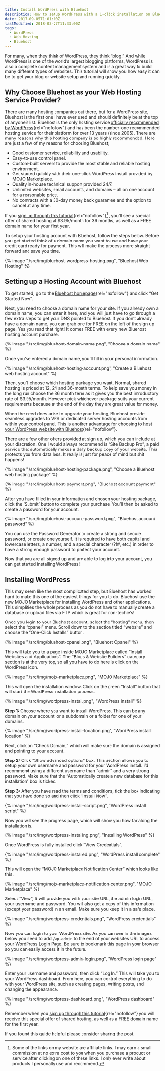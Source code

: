```yaml
---
title: Install WordPress with Bluehost
description: How to setup WordPress with a 1-click installation on Bluehost, a highly recommended web hosting company.
date: 2017-09-05T1:01:00Z
lastModified: 2018-03-27T11:33:00Z
tags:
  - WordPress
  - Web Hosting
  - Bluehost
---
```


For many, when they think of WordPress, they think “blog.” And while WordPress is one of the world’s largest blogging platforms, WordPress is also a complete content management system and is a great way to build many different types of websites. This tutorial will show you how easy it can be to get your blog or website setup and running quickly.

## Why Choose Bluehost as your Web Hosting Service Provider?

There are many hosting companies out there, but for a WordPress site, Bluehost is the first one I have ever used and should definitely be at the top of anyone’s list. Bluehost is the only hosting service [officially recommended by WordPress][bluehost]{rel="nofollow"} and has been the number-one recommended hosting service for their platform for over 13 years (since 2005). There are many reasons why this hosting company is so highly recommended. Here are just a few of my reasons for choosing Bluehost;

- Good customer service, reliability and usability.
- Easy-to-use control panel.
- Custom-built servers to provide the most stable and reliable hosting environment.
- Get started quickly with their one-click WordPress install provided by MOJO Marketplace.
- Quality in-house technical support provided 24/7.
- Unlimited websites, email accounts, and domains – all on one account for a reasonable price.
- No contracts with a 30-day money back guarantee and the option to cancel at any time.

If you [sign up through this tutorial][bluehost]{rel="nofollow"}[^1] , you’ll see a special offer of shared hosting at \$3.95/month for 36 months, as well as a FREE domain name for your first year.

To setup your hosting account with Bluehost, follow the steps below. Before you get started think of a domain name you want to use and have your credit card ready for payment. This will make the process more straight forward and save you time.

{% image "./src/img/bluehost-wordpress-hosting.png", "Bluehost Web Hosting" %}

## Setting up a Hosting Account with Bluehost

To get started, go to the [Bluehost homepage][bluehost]{rel="nofollow"} and click “Get Started Now”.

Next, you need to choose a domain name for your site. If you already own a domain name, you can enter it here, and you will just have to go through a few extra steps to get your DNS pointed to Bluehost. If you don’t already have a domain name, you can grab one for FREE on the left of the sign up page. Yes you read that right! It comes FREE with every new Bluehost hosting account purchase.

{% image "./src/img/bluehost-domain-name.png", "Choose a domain name" %}

Once you’ve entered a domain name, you’ll fill in your personal information.

{% image "./src/img/bluehost-hosting-account.png", "Create a Bluehost web hosting account" %}

Then, you’ll choose which hosting package you want. Normal, shared hosting is priced at 12, 24 and 36-month terms. To help save you money in the long run choose the 36 month term as it gives you the best introductory rate of \$3.95/month. However pick whichever package suits your current requirements because at the end of the day they are great value for money.

When the need does arise to upgrade your hosting, Bluehost provide seamless upgrades to VPS or dedicated server hosting accounts from within your control panel. This is another advantage for choosing to [host your WordPress website with Bluehost][bluehost]{rel="nofollow"}.

There are a few other offers provided at sign up, which you can include at your discretion. One I would always recommend is “Site Backup Pro”, a paid service that automatically makes a daily backup copy of your website. This protects you from data loss. It really is just for peace of mind but shit happens!

{% image "./src/img/bluehost-hosting-package.png", "Choose a Bluehost web hosting package" %}

{% image "./src/img/bluehost-payment.png", "Bluehost account payment" %}

After you have filled in your information and chosen your hosting package, click the ‘Submit’ button to complete your purchase. You’ll then be asked to create a password for your account.

{% image "./src/img/bluehost-account-password.png", "Bluehost account password" %}

You can use the Password Generator to create a strong and secure password, or create one yourself. It is required to have both capital and lowercase letters, a number, and a special character (?!#, etc.) in order to have a strong enough password to protect your account.

Now that you are all signed up and are able to log into your account, you can get started installing WordPress!

## Installing WordPress

This may seem like the most complicated step, but Bluehost has worked hard to make this one of the easiest things for you to do. Bluehost use the new MOJO Marketplace for installing WordPress and other applications. This simplifies the whole process as you do not have to manually create a database or upload files via FTP which is great for non-techie’s!

Once you login to your Bluehost account, select the “hosting” menu, then select the “cpanel” menu. Scroll down to the section titled “website” and choose the “One-Click Installs” button.

{% image "./src/img/bluehost-cpanel.png", "Bluehost Cpanel" %}

This will take you to a page inside MOJO Marketplace called “Install Websites and Applications”. The “Blogs & Website Builders” category section is at the very top, so all you have to do here is click on the WordPress icon.

{% image "./src/img/mojo-marketplace.png", "MOJO Marketplace" %}

This will open the installation window. Click on the green “Install” button that will start the WordPress installation process.

{% image "./src/img/wordpress-install.png", "WordPress install" %}

**Step 1:** Choose where you want to install WordPress. This can be any domain on your account, or a subdomain or a folder for one of your domains.

{% image "./src/img/wordpress-install-location.png", "WordPress install location" %}

Next, click on “Check Domain,” which will make sure the domain is assigned and pointing to your account.

**Step 2:** Click “Show advanced options” box. This section allows you to setup your own username and password for your WordPress install. I’d recommend using a different username than “admin” and a very strong password. Make sure that the “Automatically create a new database for this installation” box is ticked.

**Step 3:** After you have read the terms and conditions, tick the box indicating that you have done so and then click “Install Now”.

{% image "./src/img/wordpress-install-script.png", "WordPress install script" %}

Now you will see the progress page, which will show you how far along the installation is.

{% image "./src/img/wordpress-installing.png", "Installing WordPress" %}

Once WordPress is fully installed click “View Credentials”.

{% image "./src/img/wordpress-installed.png", "WordPress install complete" %}

This will open the “MOJO Marketplace Notification Center” which looks like this.

{% image "./src/img/mojo-marketplace-notification-center.png", "MOJO Marketplace" %}

Select “View”, It will provide you with your site URL, the admin login URL, your username and password. You will also get a copy of this information (except your password) in an email. Make sure you keep it in a safe place.

{% image "./src/img/wordpress-credentials.png", "WordPress credentials" %}

Now you can login to your WordPress site. As you can see in the images below you need to add `/wp-admin` to the end of your websites URL to access your WordPress Login Page. Be sure to bookmark this page in your browser so you can easily access it in the future.

{% image "./src/img/wordpress-admin-login.png", "WordPress login page" %}

Enter your username and password, then click “Log In.” This will take you to your WordPress dashboard. From here, you can control everything to do with your WordPress site, such as creating pages, writing posts, and changing the appearance.

{% image "./src/img/wordpress-dashboard.png", "WordPress dashboard" %}

Remember when you [sign up through this tutorial][bluehost]{rel="nofollow"} you will receive this special offer of shared hosting, as well as a FREE domain name for the first year.

If you found this guide helpful please consider sharing the post.

[bluehost]: https://desiredpersona.com/bluehost/ "Bluehost web hosting offer"

[^1]: Some of the links on my website are affiliate links. I may earn a small commission at no extra cost to you when you purchase a product or service after clicking on one of these links. I only ever write about products I personally use and recommend.

